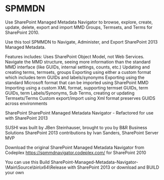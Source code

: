 SPMMDN
=====
Use SharePoint Managed Metadata Navigator to browse, explore, create, update, delete, export and import MMD Groups, Termsets, and Terms for SharePoint 2010.

Use this tool SPMMDN to Navigate, Administer, and Export SharePoint 2013 Managed Metadata.

Features includes: Uses SharePoint Object Model, not Web Services. 
Navigate the MMD structure, seeing more information than the standard MMD interface (like GUIDs, internal settings, counts, etc.) 
Updating and creating terms, termsets, groups 
Exporting using either a custom format which includes term GUIDs and labels/synonyms 
Exporting using the standard Microsoft format that can be imported using SharePoint MMD 
Importing using a custom XML format, supporting termset GUIDs, term GUIDs, term Labels/Synonyms, Sub Terms, creating or updating Termsets/Terms 
Custom export/import using Xml format preserves GUIDS across environments

SharePoint SharePoint Managed Metadata Navigator - Refactored for use with SharePoint 2013


SUSHI was built by JBen Steinhauser, brought to you by B&R Business Solutions 
SharePoint 2013 contributions by Ivan Sanders, SharePoint Server MVP

Download the original SharePoint Managed Metadata Navigator from Codeplex https://spmmdnavigator.codeplex.com/ for SharePoint 2010

You can use this Build  SharePoint-Managed-Metadata-Navigator-\Main\Source\bin\x64\Release with SharePoint 2013 or download and BUILD your own


